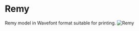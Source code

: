 # Remy
Remy model in Wavefont format suitable for printing.
![Remy](https://user-images.githubusercontent.com/105124509/168930813-df74dda6-fad9-4c42-ab03-8b10197a633c.jpg)

